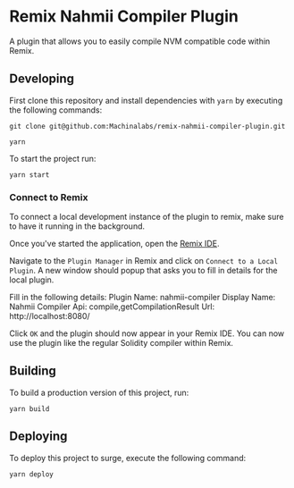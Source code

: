 # Remix Nahmii Compiler Plugin

A plugin that allows you to easily compile NVM compatible code within Remix.

<TODO Circle CI status badge>

<TODO Read the docs badge>

<!-- [![CircleCI](https://circleci.com/gh/Machinalabs/remix-defi-explorer-plugin.svg?style=svg)](https://circleci.com/gh/Machinalabs/remix-defi-explorer-plugin) [![Documentation Status](https://readthedocs.org/projects/remix-defi-explorer-plugin/badge/?version=latest)](https://remix-defi-explorer-plugin.readthedocs.io/en/latest/?badge=latest) -->

<TODO gif image>

## Developing

First clone this repository and install dependencies with `yarn` by executing the following commands:

```
git clone git@github.com:Machinalabs/remix-nahmii-compiler-plugin.git

yarn
```

To start the project run:
```
yarn start
```

### Connect to Remix

To connect a local development instance of the plugin to remix, make sure to have it running in the background.

Once you've started the application, open the [Remix IDE](https://remix.ethereum.org/).

Navigate to the `Plugin Manager` in Remix and click on `Connect to a Local Plugin`. A new window should popup that asks you to fill in details for the local plugin.

Fill in the following details:
Plugin Name: nahmii-compiler
Display Name: Nahmii Compiler
Api: compile,getCompilationResult
Url: http://localhost:8080/

Click `OK` and the plugin should now appear in your Remix IDE. You can now use the plugin like the regular Solidity compiler within Remix.

## Building

To build a production version of this project, run:

```
yarn build
```

## Deploying

To deploy this project to surge, execute the following command:

```
yarn deploy
```

